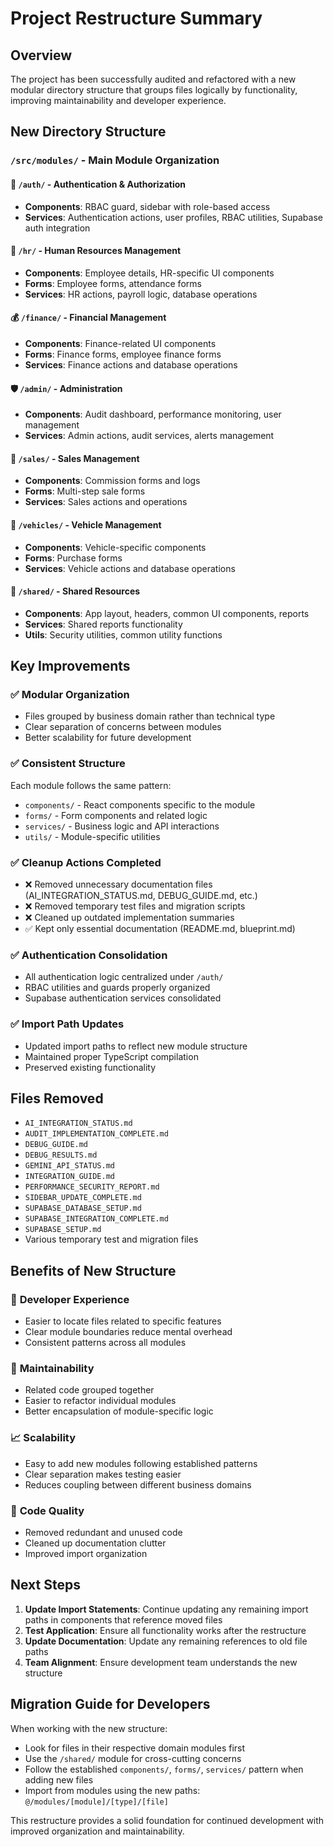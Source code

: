 # Project Restructure Summary

## Overview

The project has been successfully audited and refactored with a new modular directory structure that groups files logically by functionality, improving maintainability and developer experience.

## New Directory Structure

### `/src/modules/` - Main Module Organization

#### 🔐 `/auth/` - Authentication & Authorization

- **Components**: RBAC guard, sidebar with role-based access
- **Services**: Authentication actions, user profiles, RBAC utilities, Supabase auth integration

#### 👥 `/hr/` - Human Resources Management

- **Components**: Employee details, HR-specific UI components
- **Forms**: Employee forms, attendance forms
- **Services**: HR actions, payroll logic, database operations

#### 💰 `/finance/` - Financial Management

- **Components**: Finance-related UI components
- **Forms**: Finance forms, employee finance forms
- **Services**: Finance actions and database operations

#### 🛡️ `/admin/` - Administration

- **Components**: Audit dashboard, performance monitoring, user management
- **Services**: Admin actions, audit services, alerts management

#### 🚗 `/sales/` - Sales Management

- **Components**: Commission forms and logs
- **Forms**: Multi-step sale forms
- **Services**: Sales actions and operations

#### 🚙 `/vehicles/` - Vehicle Management

- **Components**: Vehicle-specific components
- **Forms**: Purchase forms
- **Services**: Vehicle actions and database operations

#### 🔄 `/shared/` - Shared Resources

- **Components**: App layout, headers, common UI components, reports
- **Services**: Shared reports functionality
- **Utils**: Security utilities, common utility functions

## Key Improvements

### ✅ **Modular Organization**

- Files grouped by business domain rather than technical type
- Clear separation of concerns between modules
- Better scalability for future development

### ✅ **Consistent Structure**

Each module follows the same pattern:

- `components/` - React components specific to the module
- `forms/` - Form components and related logic
- `services/` - Business logic and API interactions
- `utils/` - Module-specific utilities

### ✅ **Cleanup Actions Completed**

- ❌ Removed unnecessary documentation files (AI_INTEGRATION_STATUS.md, DEBUG_GUIDE.md, etc.)
- ❌ Removed temporary test files and migration scripts
- ❌ Cleaned up outdated implementation summaries
- ✅ Kept only essential documentation (README.md, blueprint.md)

### ✅ **Authentication Consolidation**

- All authentication logic centralized under `/auth/`
- RBAC utilities and guards properly organized
- Supabase authentication services consolidated

### ✅ **Import Path Updates**

- Updated import paths to reflect new module structure
- Maintained proper TypeScript compilation
- Preserved existing functionality

## Files Removed

- `AI_INTEGRATION_STATUS.md`
- `AUDIT_IMPLEMENTATION_COMPLETE.md`
- `DEBUG_GUIDE.md`
- `DEBUG_RESULTS.md`
- `GEMINI_API_STATUS.md`
- `INTEGRATION_GUIDE.md`
- `PERFORMANCE_SECURITY_REPORT.md`
- `SIDEBAR_UPDATE_COMPLETE.md`
- `SUPABASE_DATABASE_SETUP.md`
- `SUPABASE_INTEGRATION_COMPLETE.md`
- `SUPABASE_SETUP.md`
- Various temporary test and migration files

## Benefits of New Structure

### 🎯 **Developer Experience**

- Easier to locate files related to specific features
- Clear module boundaries reduce mental overhead
- Consistent patterns across all modules

### 🔧 **Maintainability**

- Related code grouped together
- Easier to refactor individual modules
- Better encapsulation of module-specific logic

### 📈 **Scalability**

- Easy to add new modules following established patterns
- Clear separation makes testing easier
- Reduces coupling between different business domains

### 🚀 **Code Quality**

- Removed redundant and unused code
- Cleaned up documentation clutter
- Improved import organization

## Next Steps

1. **Update Import Statements**: Continue updating any remaining import paths in components that reference moved files
2. **Test Application**: Ensure all functionality works after the restructure
3. **Update Documentation**: Update any remaining references to old file paths
4. **Team Alignment**: Ensure development team understands the new structure

## Migration Guide for Developers

When working with the new structure:

- Look for files in their respective domain modules first
- Use the `/shared/` module for cross-cutting concerns
- Follow the established `components/`, `forms/`, `services/` pattern when adding new files
- Import from modules using the new paths: `@/modules/[module]/[type]/[file]`

This restructure provides a solid foundation for continued development with improved organization and maintainability.
